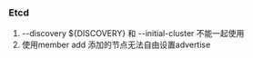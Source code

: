 ### Etcd

1. --discovery ${DISCOVERY} 和 --initial-cluster 不能一起使用
2. 使用member add 添加的节点无法自由设置advertise